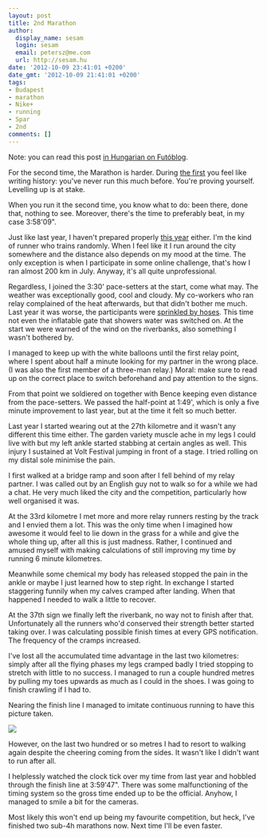 ```yaml
---
layout: post
title: 2nd Marathon
author:
  display_name: sesam
  login: sesam
  email: petersz@me.com
  url: http://sesam.hu
date: '2012-10-09 23:41:01 +0200'
date_gmt: '2012-10-09 21:41:01 +0200'
tags:
- Budapest
- marathon
- Nike+
- running
- Spar
- 2nd
comments: []
---
```


Note: you can read this post [in Hungarian on Futóblog](http://futo.blog.hu/2012/10/09/sesam_budapest_maraton).

For the second time, the Marathon is harder. During [the first](http://sesam.hu/2011/10/03/budapest-maraton) you feel like writing history: you've never run this much before. You're proving yourself. Levelling up is at stake.

When you run it the second time, you know what to do: been there, done that, nothing to see. Moreover, there's the time to preferably beat, in my case 3:58'09".

Just like last year, I haven't prepared properly [this year](http://sesam.hu/2012/10/06/3339) either. I'm the kind of runner who trains randomly. When I feel like it I run around the city somewhere and the distance also depends on my mood at the time. The only exception is when I participate in some online challenge, that's how I ran almost 200 km in July. Anyway, it's all quite unprofessional.

Regardless, I joined the 3:30' pace-setters at the start, come what may. The weather was exceptionally good, cool and cloudy. My co-workers who ran relay complained of the heat afterwards, but that didn't bother me much. Last year it was worse, the participants were [sprinkled by hoses](http://sesam.hu/2011/10/08/kuhlwasserschlauch). This time not even the inflatable gate that showers water was switched on. At the start we were warned of the wind on the riverbanks, also something I wasn't bothered by.

I managed to keep up with the white balloons until the first relay point, where I spent about half a minute looking for my partner in the wrong place. (I was also the first member of a three-man relay.) Moral: make sure to read up on the correct place to switch beforehand and pay attention to the signs.

From that point we soldiered on together with Bence keeping even distance from the pace-setters. We passed the half-point at 1:49', which is only a five minute improvement to last year, but at the time it felt so much better.

Last year I started wearing out at the 27th kilometre and it wasn't any different this time either. The garden variety muscle ache in my legs I could live with but my left ankle started stabbing at certain angles as well. This injury I sustained at Volt Festival jumping in front of a stage. I tried rolling on my distal sole minimise the pain.

I first walked at a bridge ramp and soon after I fell behind of my relay partner. I was called out by an English guy not to walk so for a while we had a chat. He very much liked the city and the competition, particularly how well organised it was.

At the 33rd kilometre I met more and more relay runners resting by the track and I envied them a lot. This was the only time when I imagined how awesome it would feel to lie down in the grass for a while and give the whole thing up, after all this is just madness. Rather, I continued and amused myself with making calculations of still improving my time by running 6 minute kilometres.

Meanwhile some chemical my body has released stopped the pain in the ankle or maybe I just learned how to step right. In exchange I started staggering funnily when my calves cramped after landing. When that happened I needed to walk a little to recover.

At the 37th sign we finally left the riverbank, no way not to finish after that. Unfortunately all the runners who'd conserved their strength better started taking over. I was calculating possible finish times at every GPS notification. The frequency of the cramps increased.

I've lost all the accumulated time advantage in the last two kilometres: simply after all the flying phases my legs cramped badly I tried stopping to stretch with little to no success. I managed to run a couple hundred metres by pulling my toes upwards as much as I could in the shoes. I was going to finish crawling if I had to.

Nearing the finish line I managed to imitate continuous running to have this picture taken.

[![](http://sesam.hu/wp-content/uploads/2012/10/sesam_befuto_jav2.jpg)](http://sesam.hu/wp-content/uploads/2012/10/sesam_befuto_jav2.jpg)

However, on the last two hundred or so metres I had to resort to walking again despite the cheering coming from the sides. It wasn't like I didn't want to run after all.

I helplessly watched the clock tick over my time from last year and hobbled through the finish line at 3:59'47". There was some malfunctioning of the timing system so the gross time ended up to be the official. Anyhow, I managed to smile a bit for the cameras.

Most likely this won't end up being my favourite competition, but heck, I've finished two sub-4h marathons now. Next time I'll be even faster.
